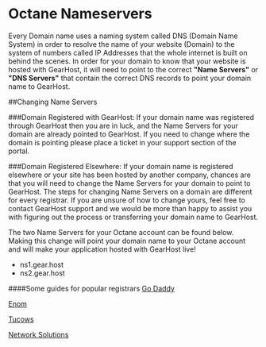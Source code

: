 Octane Nameservers
=============

Every Domain name uses a naming system called DNS (Domain Name System) in order to resolve the name of your website (Domain) to the system of numbers called IP Addresses that the whole internet is built on behind the scenes. In order for your domain to know that your website is hosted with GearHost, it will need to point to the correct **"Name Servers"** or **"DNS Servers"** that contain the correct DNS records to point your domain name to GearHost. 

##Changing Name Servers

###Domain Registered with GearHost: 
If your domain name was registered through GearHost then you are in luck, and the Name Servers for your domain are already pointed to GearHost.  If you need to change where the domain is pointing please place a ticket in your support section of the portal.

###Domain Registered Elsewhere: 
If your domain name is registered elsewhere or your site has been hosted by another company, chances are that you will need to change the Name Servers for your domain to point to GearHost. The steps for changing Name Servers on a domain are different for every registrar. If you are unsure of how to change yours, feel free to contact GearHost support and we would be more than happy to assist you with figuring out the process or transferring your domain name to GearHost.

The two Name Servers for your Octane account can be found below. Making this change will point your domain name to your Octane account and will make your application hosted with GearHost live!

- ns1.gear.host
- ns2.gear.host

####Some guides for popular registrars
  [Go Daddy](https://support.godaddy.com/help/article/664/setting-nameservers-for-your-domain-names)

  [Enom](https://support.cloudflare.com/hc/en-us/articles/200171696-How-do-I-change-my-domain-nameservers-at-Enom-)

  [Tucows](http://www.tucowsdomains.com/name-server-dns-changes/how-do-i-change-my-name-servers-dns/)

  [Network Solutions](http://www.networksolutions.com/support/move-dns-to-a-new-server/)
